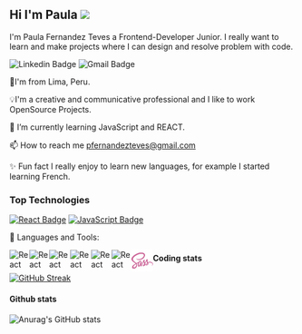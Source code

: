 ## Hi I'm Paula <img src="https://user-images.githubusercontent.com/1303154/88677602-1635ba80-d120-11ea-84d8-d263ba5fc3c0.gif" width=6%>

I'm Paula Fernandez Teves a Frontend-Developer Junior. I really want to learn and make projects where I can design and resolve problem with code.

![Linkedin Badge](https://img.shields.io/badge/-LinkedIn-blue) ![Gmail Badge](https://img.shields.io/badge/-Gmail-orange)

📌I'm from Lima, Peru.

💡I'm a creative and communicative professional and I like to work OpenSource Projects.

🌱 I’m currently learning JavaScript and REACT.

📫 How to reach me pfernandezteves@gmail.com

✨ Fun fact I really enjoy to learn new languages, for example I started learning French.


### Top Technologies 

[![React Badge](https://img.shields.io/badge/-React-61DBFB?style=for-the-badge&labelColor=black&logo=react&logoColor=61DBFB)](#) [![JavaScript Badge](https://img.shields.io/badge/-JavaScript-yellow?style=for-the-badge&labelColor=black&logo=javascript&logoColor=yellow)](#) 

🚀 Languages and Tools:

<img align="left" alt="React" width="35px" src="https://camo.githubusercontent.com/38b72f440cbf774558b9399b27bf659066e94b1eddc4510a9607ced1f028f6d0/68747470733a2f2f696d672e69636f6e73382e636f6d2f636f6c6f722f34382f3030303030302f72656163742d6e61746976652e706e67" /> <img align="left" alt="React" width="35px" src="https://camo.githubusercontent.com/da839b79b282a7658a172f07e13496fb18bcf9fa624d061def0e80f47a68ff1d/68747470733a2f2f696d672e69636f6e73382e636f6d2f636f6c6f722f34382f3030303030302f6a6176617363726970742e706e67" /> <img align="left" alt="React" width="37px" src="https://camo.githubusercontent.com/91624b4794cb98081ea55063865721be4b4399472c81e66b89b37fd07aad1d92/68747470733a2f2f696d672e69636f6e73382e636f6d2f636f6c6f722f34382f3030303030302f68746d6c2d352e706e67"> <img align="left" alt="React" width="37px" src="https://camo.githubusercontent.com/dc75aee770dff630309493116eeebd6a39c7042e4e94780a5e6c8f107bebe76f/68747470733a2f2f696d672e69636f6e73382e636f6d2f636f6c6f722f34382f3030303030302f637373332e706e67" /> <img align="left" alt="React" width="36px" src="https://camo.githubusercontent.com/04d74fa252ccfc767a20a5719365205c5251294b38c3d91d213491b24200e595/68747470733a2f2f696d672e69636f6e73382e636f6d2f636f6c6f722f34382f3030303030302f66697265626173652e706e67"> <img align="left" alt="React" width="35px" src="https://camo.githubusercontent.com/93b32389bf746009ca2370de7fe06c3b5146f4c99d99df65994f9ced0ba41685/68747470733a2f2f7777772e766563746f726c6f676f2e7a6f6e652f6c6f676f732f676574706f73746d616e2f676574706f73746d616e2d69636f6e2e737667">  <img align="left" alt="React" width="38" height="38" src="https://raw.githubusercontent.com/github/explore/80688e429a7d4ef2fca1e82350fe8e3517d3494d/topics/sass/sass.png">

#### Coding stats
[![GitHub Streak](https://github-readme-streak-stats.herokuapp.com?user=PaulaFernandezTeves)](https://git.io/streak-stats&theme=tokyonight)

#### Github stats

![Anurag's GitHub stats](https://github-readme-stats.vercel.app/api?username=paulafernandezteves&hide=contribs,prs&theme=tokyonight)
